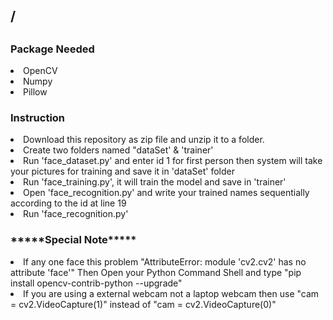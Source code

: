 <!DOCTYPE html>
<html>
<head>
	<title>Real-Time-Face-Recognition-using-OpenCV</title>
</head>
<body>
	<h2>/<h2>
	<h3>Package Needed</h3>
	<li>OpenCV</li>
	<li>Numpy</li>
	<li>Pillow</li>
	<h3>Instruction</h3>
	<li>Download this repository as zip file and unzip it to a folder.</li>
	<li>Create two folders named "dataSet' & 'trainer'</li>
	<li>Run 'face_dataset.py' and enter id 1 for first person then system will take your pictures for training and save it in 'dataSet' folder</li>
	<li>Run 'face_training.py', it will train the model and save in 'trainer'</li>
	<li>Open 'face_recognition.py' and write your trained names sequentially according to the id at line 19</li>
	<li>Run 'face_recognition.py' </li>
	<h3>*****Special Note*****</h3>
	<li>If any one face this problem "AttributeError: module 'cv2.cv2' has no attribute 'face'" Then Open your Python Command Shell and type 
	"pip install opencv-contrib-python --upgrade"</li>
	<li>If you are using a external webcam not a laptop webcam then use "cam = cv2.VideoCapture(1)" instead of 
		"cam = cv2.VideoCapture(0)"</li>


</body>
</html>
